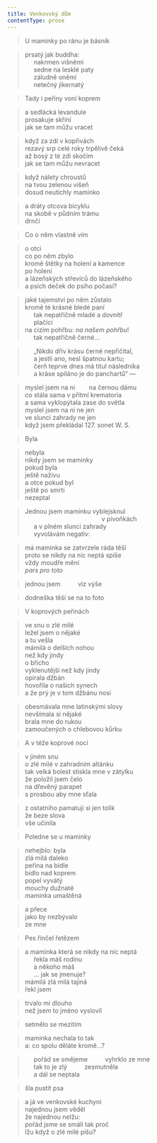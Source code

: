 ```yaml
---
title: Venkovský dům
contentType: prose
---
```


> U maminky po ránu je básník

  

> prsatý jak buddha:  
>      nakrmen višněmi  
>      sedne na lesklé paty  
>      záludně oněmí  
>      netečný jikernatý

  

> Tady i peřiny voní koprem

  

> a sedlácká levandule  
> prosakuje skříní  
> jak se tam můžu vracet

  

> když za zdí v kopřivách  
> rezavý srp celé roky trpělivě čeká  
> až bosý z té zdi skočím  
> jak se tam můžu nevracet

  

> když nálety chroustů  
> na tvou zelenou višeň  
> dosud neutichly maminko

  

> a dráty otcova bicyklu  
> na skobě v půdním trámu  
> drnčí

  

> Co o něm vlastně vím

  

> o otci  
> co po něm zbylo  
> kromě štětky na holení a kamence  
> po holení  
> a lázeňských střevíců do lázeňského  
> a psích deček do psího počasí?

  

> jaké tajemství po něm zůstalo  
> kromě té krásné bledé paní  
>      tak nepatřičně mladé a dovnitř  
>      plačící  
> na cizím pohřbu: _na našem pohřbu_!  
>      tak nepatřičně černé…

  

>      „Nikdo dřív krásu černé nepřičítal,  
>      a jestli ano, nesl špatnou kartu;  
>      čerň teprve dnes má titul následníka  
>      a kráse spíláno je do panchartů“ —

  

> myslel jsem na ni        na černou dámu  
> co stála sama v přítmí krematoria  
> a sama vyklopýtala zase do světla  
> myslel jsem na ni ne jen  
> ve slunci zahrady ne jen  
> když jsem překládal 127. sonet W. S.

  

> Byla

  

> nebyla  
> nikdy jsem se maminky  
> pokud byla  
> ještě naživu  
> a otce pokud byl  
> ještě po smrti  
> nezeptal

  

> Jednou jsem maminku vyblejsknul  
>                                             v pivoňkách  
>      a v plném slunci zahrady  
>      vyvolávám negativ:

  

> má maminka se zatvrzele ráda těší  
> proto se nikdy na nic neptá spíše  
> vždy moudře mění  
> _pars pro toto_

  

> jednou jsem          viz výše

  

> dodneška těší se na to foto

  

> V koprových peřinách

  

> ve snu o zlé milé  
> ležel jsem o nějaké  
> a tu vešla  
> mámilá o delších nohou  
> než kdy jindy  
> o břicho  
> vyklenutější než kdy jindy  
> opírala džbán  
> hovořila o našich synech  
> a že prý je v tom džbánu nosí

  

> obesmávala mne latinskými slovy  
> nevšímala si nějaké  
> brala mne do rukou  
> zamoučených o chlebovou kůrku

  

> A v téže koprové noci

  

> v jiném snu  
> o zlé milé v zahradním altánku  
> tak velká bolest stiskla mne v zátylku  
> že položil jsem čelo  
> na dřevěný parapet  
> s prosbou aby mne sťala

  

> z ostatního pamatuji si jen tolik  
> že beze slova  
> vše učinila

  

> Poledne se u maminky

  

> nehejblo: byla  
> zlá milá daleko  
> peřina na bidle  
> bidlo nad koprem  
> popel vyvátý  
> mouchy dužnaté  
> maminka umaštěná

  

> a přece  
> jako by nezbývalo  
> ze mne

  

> Pes řinčel řetězem

  

> a maminka která se nikdy na nic neptá  
>      řekla máš rodinu  
>      a někoho máš  
>      … jak se jmenuje?  
> mámilá zlá milá tajiná  
> řekl jsem

  

> trvalo mi dlouho  
> než jsem to jméno vyslovil

  

> setmělo se mezitím

  

> maminka nechala to tak  
> a: co spolu děláte kromě…?

  

>      pořád se smějeme          vyhrklo ze mne  
>      tak to je zlý          zesmutněla  
>      a dál se neptala

  

> šla pustit psa

  

> a já ve venkovské kuchyni  
> najednou jsem věděl  
> že najednou nelžu:  
> pořád jsme se smáli tak proč  
> lžu když o zlé milé píšu?

